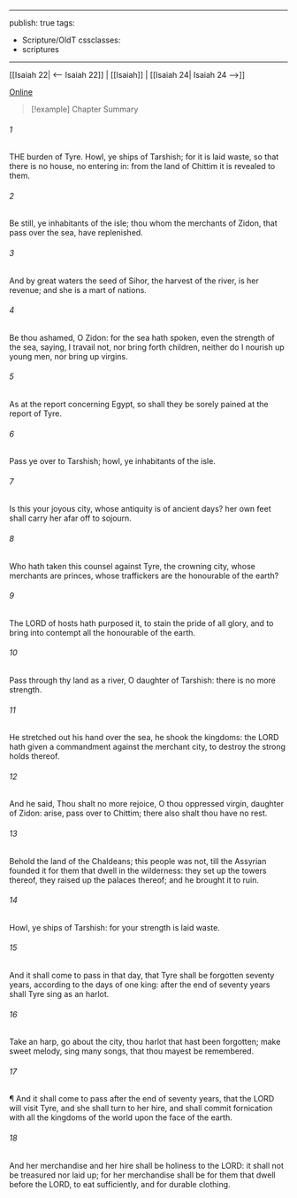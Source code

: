 

---
publish: true
tags:
  - Scripture/OldT
cssclasses:
  - scriptures
---
[[Isaiah 22| <-- Isaiah 22]] | [[Isaiah]] | [[Isaiah 24| Isaiah 24 -->]]

[Online](https://churchofjesuschrist.org/study/scriptures/ot/isa/23?lang=eng)

>[!example] Chapter Summary
>
###### 1
THE burden of Tyre.  Howl, ye ships of Tarshish; for it is laid waste, so that there is no house, no entering in: from the land of Chittim it is revealed to them.
###### 2
Be still, ye inhabitants of the isle; thou whom the merchants of Zidon, that pass over the sea, have replenished.
###### 3
And by great waters the seed of Sihor, the harvest of the river, is her revenue; and she is a mart of nations.
###### 4
Be thou ashamed, O Zidon: for the sea hath spoken, even the strength of the sea, saying, I travail not, nor bring forth children, neither do I nourish up young men, nor bring up virgins.
###### 5
As at the report concerning Egypt, so shall they be sorely pained at the report of Tyre.
###### 6
Pass ye over to Tarshish; howl, ye inhabitants of the isle.
###### 7
Is this your joyous city, whose antiquity is of ancient days?  her own feet shall carry her afar off to sojourn.
###### 8
Who hath taken this counsel against Tyre, the crowning city, whose merchants are princes, whose traffickers are the honourable of the earth?
###### 9
The LORD of hosts hath purposed it, to stain the pride of all glory, and to bring into contempt all the honourable of the earth.
###### 10
Pass through thy land as a river, O daughter of Tarshish: there is no more strength.
###### 11
He stretched out his hand over the sea, he shook the kingdoms: the LORD hath given a commandment against the merchant city, to destroy the strong holds thereof.
###### 12
And he said, Thou shalt no more rejoice, O thou oppressed virgin, daughter of Zidon: arise, pass over to Chittim; there also shalt thou have no rest.
###### 13
Behold the land of the Chaldeans; this people was not, till the Assyrian founded it for them that dwell in the wilderness: they set up the towers thereof, they raised up the palaces thereof; and he brought it to ruin.
###### 14
Howl, ye ships of Tarshish: for your strength is laid waste.
###### 15
And it shall come to pass in that day, that Tyre shall be forgotten seventy years, according to the days of one king: after the end of seventy years shall Tyre sing as an harlot.
###### 16
Take an harp, go about the city, thou harlot that hast been forgotten; make sweet melody, sing many songs, that thou mayest be remembered.
###### 17
¶ And it shall come to pass after the end of seventy years, that the LORD will visit Tyre, and she shall turn to her hire, and shall commit fornication with all the kingdoms of the world upon the face of the earth.
###### 18
And her merchandise and her hire shall be holiness to the LORD: it shall not be treasured nor laid up; for her merchandise shall be for them that dwell before the LORD, to eat sufficiently, and for durable clothing.



